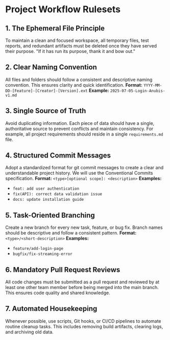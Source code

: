 # Project Workflow Rulesets

## 1. The Ephemeral File Principle
To maintain a clean and focused workspace, all temporary files, test reports, and redundant artifacts must be deleted once they have served their purpose. "If it has run its purpose, thank it and bow out."

## 2. Clear Naming Convention
All files and folders should follow a consistent and descriptive naming convention. This ensures clarity and quick identification.
**Format:** `YYYY-MM-DD-[Feature]-[Creator]-[Version].ext`
**Example:** `2025-07-05-Login-Anubis-v1.md`

## 3. Single Source of Truth
Avoid duplicating information. Each piece of data should have a single, authoritative source to prevent conflicts and maintain consistency. For example, all project requirements should reside in a single `requirements.md` file.

## 4. Structured Commit Messages
Adopt a standardized format for git commit messages to create a clear and understandable project history. We will use the Conventional Commits specification.
**Format:** `<type>[optional scope]: <description>`
**Examples:**
- `feat: add user authentication`
- `fix(API): correct data validation issue`
- `docs: update installation guide`

## 5. Task-Oriented Branching
Create a new branch for every new task, feature, or bug fix. Branch names should be descriptive and follow a consistent pattern.
**Format:** `<type>/<short-description>`
**Examples:**
- `feature/add-login-page`
- `bugfix/fix-streaming-error`

## 6. Mandatory Pull Request Reviews
All code changes must be submitted as a pull request and reviewed by at least one other team member before being merged into the main branch. This ensures code quality and shared knowledge.

## 7. Automated Housekeeping
Whenever possible, use scripts, Git hooks, or CI/CD pipelines to automate routine cleanup tasks. This includes removing build artifacts, clearing logs, and archiving old data. 